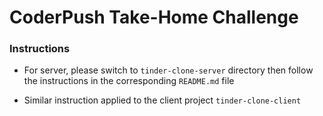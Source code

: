 # CoderPush Take-Home Challenge

### Instructions

- For server, please switch to `tinder-clone-server` directory then follow the instructions in the corresponding `README.md` file

- Similar instruction applied to the client project `tinder-clone-client`

